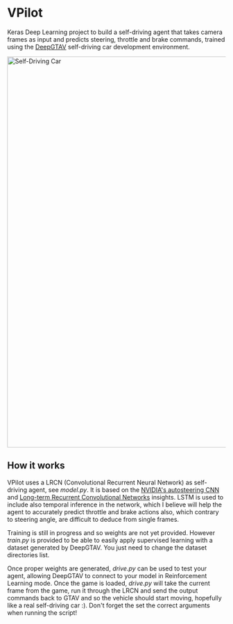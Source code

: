 # VPilot
Keras Deep Learning project to build a self-driving agent that takes camera frames as input and predicts steering, throttle and brake commands, trained using the [DeepGTAV](https://github.com/ai-tor/DeepGTAV) self-driving car development environment.

<img src="http://forococheselectricos.com/wp-content/uploads/2016/07/tesla-autopilot-1.jpg" alt="Self-Driving Car" width="900px">

## How it works

VPilot uses a LRCN (Convolutional Recurrent Neural Network) as self-driving agent, see _model.py_. It is based on the [NVIDIA's autosteering CNN](https://arxiv.org/abs/1604.07316) and [Long-term Recurrent Convolutional Networks](https://arxiv.org/abs/1411.4389) insights. LSTM is used to include also temporal inference in the network, which I believe will help the agent to accurately predict throttle and brake actions also, which contrary to steering angle, are difficult to deduce from single frames.

Training is still in progress and so weights are not yet provided. However _train.py_ is provided to be able to easily apply supervised learning with a dataset generated by DeepGTAV. You just need to change the dataset directories list.

Once proper weights are generated, _drive.py_ can be used to test your agent, allowing DeepGTAV to connect to your model in Reinforcement Learning mode. Once the game is loaded, _drive.py_ will take the current frame from the game, run it through the LRCN and send the output commands back to GTAV and so the vehicle should start moving, hopefully like a real self-driving car :). Don't forget the set the correct arguments when running the script!

